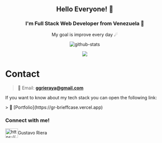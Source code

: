 <h2 align="center">Hello Everyone! 👋</h1>
<h3 align="center">I'm Full Stack Web Developer from Venezuela 🌌</h3>


<p align="center">My goal is improve every day ☄</p>

<p align="center">
<img alt="github-stats" src="https://github-readme-stats.vercel.app/api?username=Gustavitory&count_private=true&show_icons=true&theme=midnight-purple&include_all_commits=true" />
</p>
<p align="center">
<img align="center" src="https://github-readme-streak-stats.herokuapp.com/?user=Gustavitory&theme=midnight-purple&include_all_commits=true&show_icons=true" />
</p>

# Contact

> 📧 Email: <a href="mailto:ggrieraya@gmail.com">**ggrieraya@gmail.com**</a>

<p>If you want to know about my tech stack you can open the following link:</p>
> 💼 [Portfolio](https://gr-brieffcase.vercel.app)
<h3 align="left">Connect with me!</h3>
<p align="left">
  <a href="https://www.linkedin.com/in/gustavo-riera-fullstackdev/" target="blank"><img align="center" src="https://api.iconify.design/logos:linkedin-icon.svg" alt="https://www.linkedin.com/in/guillermo-bravo-294499208/" height="30" width="40" /></a>Gustavo Riera
</p>
<br/>
<br/>

  

<!---
Gustavitory/Gustavitory is a ✨ special ✨ repository because its `README.md` (this file) appears on your GitHub profile.
You can click the Preview link to take a look at your changes.
--->
